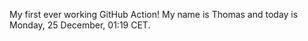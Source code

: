 My first ever working GitHub Action!
My name is Thomas and today is Monday, 25 December, 01:19 CET. 
